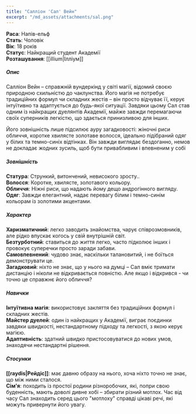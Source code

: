 ```yaml
---
title: "Салліон 'Сал' Вейн"
excerpt: "/md_assets/attachments/sal.png"
---
```


**Раса**: Напів-ельф  
**Стать**: Чоловік  
**Вік**: 18 років  
**Статус**: Найкращий студент Академії  
**Розташування**: [[illium|Ілліум]]  

##### Опис

Салліон Вейн – справжній вундеркінд у світі магії, відомий своєю природною схильністю до чаклунства. Його магія не потребує традиційних формул чи складних жестів – він просто відчуває її, керує інтуїтивно та адаптується до будь-якої ситуації. Завдяки цьому Сал став одним із найкращих дуелянтів Академії, майже завжди перемагаючи своїх суперників легкістю, що здається принизливою для інших.

Його зовнішність лише підсилює ауру загадковості: жіночні риси обличчя, коротке хвилясте золотаве волосся, ідеально підібраний одяг у білих та темно-синіх відтінках. Він завжди виглядає бездоганно, немов не докладає жодних зусиль, щоб бути привабливим і впевненим у собі

##### Зовнішність  
**Статура**: Стрункий, витончений, невисокого зросту..  
**Волосся**: Коротке, хвилясте, золотавого кольору.  
**Обличчя**: Ніжні риси, що надають йому дещо андрогінного вигляду.  
**Одяг**: Завжди елегантний, надає перевагу білим і темно-синім кольорам із золотими акцентами.  

##### Характер
**Харизматичний**: легко заводить знайомства, чарує співрозмовників, але рідко впускає когось у свій внутрішній світ.  
**Безтурботний**: ставиться до життя легко, часто підколює інших і провокує суперечки просто заради забави.  
**Самовпевнений**: чудово знає, наскільки талановитий, і не боїться демонструвати це.  
**Загадковий**: ніхто не знає, що у нього на думці – Сал вміє тримати дистанцію і ніколи не відкривається повністю. Але якщо і відкрився - чи точно це справжнє його обличчя?  

##### Навички

**Інтуїтивна магія**: використовує закляття без традиційних формул і складних жестів.  
**Майстер дуелей**: один із найкращих у Академії, виграє поєдинки завдяки швидкості, нестандартному підходу та легкості, з якою керує магією.  
**Адаптивність**: здатний швидко пристосовуватися до нових умов, знаходячи нестандартні рішення.  
##### Стосунки
**[[raydis|Рейдіс]]**: має давню образу на нього, хоча ніхто точно не знає, що між ними сталося.  
**Сім'я**: походить із простої родини різноробочих, які, попри свою буденність, мають доволі дивне хобі – збирати різний мотлох. Час від часу Сал знаходить серед цього "мотлоху" справді цікаві речі, які можуть привернути його увагу.
